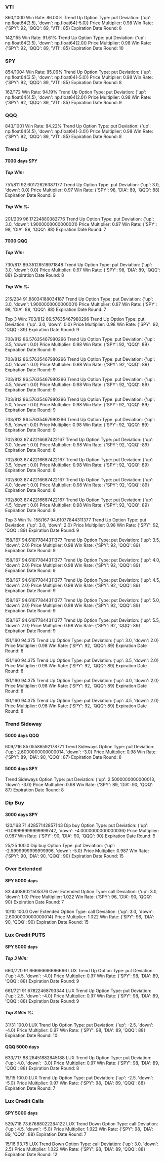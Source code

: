 ### VTI
860/1000
Win Rate: 86.00%
Trend Up
Option Type: put
Deviation: {'up': np.float64(3.5), 'down': np.float64(-5.0)}
Price Multiplier: 0.98
Win Rate: {'SPY': 92, 'QQQ': 89, 'VTI': 85}
Expiration Date Round: 8

142/155
Win Rate: 91.61%
Trend Up
Option Type: put
Deviation: {'up': np.float64(3.5), 'down': np.float64(2.0)}
Price Multiplier: 0.98
Win Rate: {'SPY': 92, 'QQQ': 89, 'VTI': 85}
Expiration Date Round: 10


### SPY
854/1004
Win Rate: 85.06%
Trend Up
Option Type: put
Deviation: {'up': np.float64(3.5), 'down': np.float64(-5.0)}
Price Multiplier: 0.98
Win Rate: {'SPY': 92, 'QQQ': 89, 'VTI': 85}
Expiration Date Round: 8

162/172
Win Rate: 94.19%
Trend Up
Option Type: put
Deviation: {'up': np.float64(4.5), 'down': np.float64(2.0)}
Price Multiplier: 0.98
Win Rate: {'SPY': 92, 'QQQ': 89, 'VTI': 85}
Expiration Date Round: 9

### QQQ
843/1001
Win Rate: 84.22%
Trend Up
Option Type: put
Deviation: {'up': np.float64(4.5), 'down': np.float64(-3.0)}
Price Multiplier: 0.98
Win Rate: {'SPY': 92, 'QQQ': 89, 'VTI': 85}
Expiration Date Round: 8



### Trend Up

#### 7000 days SPY

##### Top Win:

751/811
92.60172626387177
Trend Up
Option Type: put
Deviation: {'up': 3.0, 'down': 0.0}
Price Multiplier: 0.97
Win Rate: {'SPY': 98, 'DIA': 89, 'QQQ': 88}
Expiration Date Round: 9

##### Top Win %:

201/209
96.17224880382776
Trend Up
Option Type: put
Deviation: {'up': 3.0, 'down': 1.9000000000000001}
Price Multiplier: 0.97
Win Rate: {'SPY': 98, 'DIA': 89, 'QQQ': 88}
Expiration Date Round: 7

#### 7000 QQQ

##### Top Win:

730/817
89.35128518971848
Trend Up
Option Type: put
Deviation: {'up': 3.0, 'down': 0.0}
Price Multiplier: 0.97
Win Rate: {'SPY': 98, 'DIA': 89, 'QQQ': 88}
Expiration Date Round: 8

##### Top Win %:

215/234
91.88034188034187
Trend Up
Option Type: put
Deviation: {'up': 3.0, 'down': 1.9000000000000001}
Price Multiplier: 0.97
Win Rate: {'SPY': 98, 'DIA': 89, 'QQQ': 88}
Expiration Date Round: 7

Top 3 Win:
703/812
86.57635467980296
Trend Up
Option Type: put
Deviation: {'up': 3.0, 'down': 0.0}
Price Multiplier: 0.98
Win Rate: {'SPY': 92, 'QQQ': 89}
Expiration Date Round: 9

703/812
86.57635467980296
Trend Up
Option Type: put
Deviation: {'up': 3.5, 'down': 0.0}
Price Multiplier: 0.98
Win Rate: {'SPY': 92, 'QQQ': 89}
Expiration Date Round: 9

703/812
86.57635467980296
Trend Up
Option Type: put
Deviation: {'up': 4.0, 'down': 0.0}
Price Multiplier: 0.98
Win Rate: {'SPY': 92, 'QQQ': 89}
Expiration Date Round: 9

703/812
86.57635467980296
Trend Up
Option Type: put
Deviation: {'up': 4.5, 'down': 0.0}
Price Multiplier: 0.98
Win Rate: {'SPY': 92, 'QQQ': 89}
Expiration Date Round: 9

703/812
86.57635467980296
Trend Up
Option Type: put
Deviation: {'up': 5.0, 'down': 0.0}
Price Multiplier: 0.98
Win Rate: {'SPY': 92, 'QQQ': 89}
Expiration Date Round: 9

703/812
86.57635467980296
Trend Up
Option Type: put
Deviation: {'up': 5.5, 'down': 0.0}
Price Multiplier: 0.98
Win Rate: {'SPY': 92, 'QQQ': 89}
Expiration Date Round: 9

702/803
87.42216687422167
Trend Up
Option Type: put
Deviation: {'up': 3.0, 'down': 0.0}
Price Multiplier: 0.98
Win Rate: {'SPY': 92, 'QQQ': 89}
Expiration Date Round: 8

702/803
87.42216687422167
Trend Up
Option Type: put
Deviation: {'up': 3.5, 'down': 0.0}
Price Multiplier: 0.98
Win Rate: {'SPY': 92, 'QQQ': 89}
Expiration Date Round: 8

702/803
87.42216687422167
Trend Up
Option Type: put
Deviation: {'up': 4.0, 'down': 0.0}
Price Multiplier: 0.98
Win Rate: {'SPY': 92, 'QQQ': 89}
Expiration Date Round: 8

702/803
87.42216687422167
Trend Up
Option Type: put
Deviation: {'up': 4.5, 'down': 0.0}
Price Multiplier: 0.98
Win Rate: {'SPY': 92, 'QQQ': 89}
Expiration Date Round: 8

Top 3 Win %:
158/167
94.61077844311377
Trend Up
Option Type: put
Deviation: {'up': 3.0, 'down': 2.0}
Price Multiplier: 0.98
Win Rate: {'SPY': 92, 'QQQ': 89}
Expiration Date Round: 9

158/167
94.61077844311377
Trend Up
Option Type: put
Deviation: {'up': 3.5, 'down': 2.0}
Price Multiplier: 0.98
Win Rate: {'SPY': 92, 'QQQ': 89}
Expiration Date Round: 9

158/167
94.61077844311377
Trend Up
Option Type: put
Deviation: {'up': 4.0, 'down': 2.0}
Price Multiplier: 0.98
Win Rate: {'SPY': 92, 'QQQ': 89}
Expiration Date Round: 9

158/167
94.61077844311377
Trend Up
Option Type: put
Deviation: {'up': 4.5, 'down': 2.0}
Price Multiplier: 0.98
Win Rate: {'SPY': 92, 'QQQ': 89}
Expiration Date Round: 9

158/167
94.61077844311377
Trend Up
Option Type: put
Deviation: {'up': 5.0, 'down': 2.0}
Price Multiplier: 0.98
Win Rate: {'SPY': 92, 'QQQ': 89}
Expiration Date Round: 9

158/167
94.61077844311377
Trend Up
Option Type: put
Deviation: {'up': 5.5, 'down': 2.0}
Price Multiplier: 0.98
Win Rate: {'SPY': 92, 'QQQ': 89}
Expiration Date Round: 9

151/160
94.375
Trend Up
Option Type: put
Deviation: {'up': 3.0, 'down': 2.0}
Price Multiplier: 0.98
Win Rate: {'SPY': 92, 'QQQ': 89}
Expiration Date Round: 8

151/160
94.375
Trend Up
Option Type: put
Deviation: {'up': 3.5, 'down': 2.0}
Price Multiplier: 0.98
Win Rate: {'SPY': 92, 'QQQ': 89}
Expiration Date Round: 8

151/160
94.375
Trend Up
Option Type: put
Deviation: {'up': 4.0, 'down': 2.0}
Price Multiplier: 0.98
Win Rate: {'SPY': 92, 'QQQ': 89}
Expiration Date Round: 8

151/160
94.375
Trend Up
Option Type: put
Deviation: {'up': 4.5, 'down': 2.0}
Price Multiplier: 0.98
Win Rate: {'SPY': 92, 'QQQ': 89}
Expiration Date Round: 8

### Trend Sideway

#### 5000 days QQQ

609/716
85.05586592178771
Trend Sideways
Option Type: put
Deviation: {'up': 2.6000000000000014, 'down': -3.0}
Price Multiplier: 0.98
Win Rate: {'SPY': 89, 'DIA': 90, 'QQQ': 87}
Expiration Date Round: 8

#### 5000 days SPY

Trend Sideways
Option Type: put
Deviation: {'up': 2.5000000000000013, 'down': -3.0}
Price Multiplier: 0.98
Win Rate: {'SPY': 89, 'DIA': 90, 'QQQ': 87}
Expiration Date Round: 8

### Dip Buy

#### 3000 days SPY

120/168
71.42857142857143
Dip buy
Option Type: put
Deviation: {'up': -0.09999999999999742, 'down': -4.0000000000000036}
Price Multiplier: 0.987
Win Rate: {'SPY': 90, 'DIA': 90, 'QQQ': 90}
Expiration Date Round: 9

25/25
100.0
Dip buy
Option Type: put
Deviation: {'up': -2.5999999999999996, 'down': -5.0}
Price Multiplier: 0.987
Win Rate: {'SPY': 90, 'DIA': 90, 'QQQ': 90}
Expiration Date Round: 15

### Over Extended

#### SPY 5000 days

83.44086021505376
Over Extended
Option Type: call
Deviation: {'up': 3.0, 'down': 1.0}
Price Multiplier: 1.022
Win Rate: {'SPY': 96, 'DIA': 90, 'QQQ': 90}
Expiration Date Round: 7

10/10
100.0
Over Extended
Option Type: call
Deviation: {'up': 3.0, 'down': 2.6000000000000014}
Price Multiplier: 1.022
Win Rate: {'SPY': 96, 'DIA': 90, 'QQQ': 90}
Expiration Date Round: 15

### Lux Credit PUTS

#### SPY 5000 days

##### Top 3 Win:

660/720
91.66666666666666
LUX Trend Up
Option Type: put
Deviation: {'up': 4.5, 'down': -4.0}
Price Multiplier: 0.97
Win Rate: {'SPY': 98, 'DIA': 89, 'QQQ': 88}
Expiration Date Round: 9

661/721
91.67822468793344
LUX Trend Up
Option Type: put
Deviation: {'up': 2.5, 'down': -4.0}
Price Multiplier: 0.97
Win Rate: {'SPY': 98, 'DIA': 89, 'QQQ': 88}
Expiration Date Round: 9

##### Top 3 Win %:

31/31
100.0
LUX Trend Up
Option Type: put
Deviation: {'up': -2.5, 'down': -4.0}
Price Multiplier: 0.97
Win Rate: {'SPY': 98, 'DIA': 89, 'QQQ': 88}
Expiration Date Round: 10

#### QQQ 5000 days

633/717
88.28451882845188
LUX Trend Up
Option Type: put
Deviation: {'up': 4.0, 'down': -3.0}
Price Multiplier: 0.97
Win Rate: {'SPY': 98, 'DIA': 89, 'QQQ': 88}
Expiration Date Round: 8

15/15
100.0
LUX Trend Up
Option Type: put
Deviation: {'up': -2.5, 'down': -5.0}
Price Multiplier: 0.97
Win Rate: {'SPY': 98, 'DIA': 89, 'QQQ': 88}
Expiration Date Round: 7

### Lux Credit Calls

#### SPY 5000 days

529/718
73.67688022284122
LUX Trend Down
Option Type: call
Deviation: {'up': 4.5, 'down': -5.0}
Price Multiplier: 1.022
Win Rate: {'SPY': 98, 'DIA': 89, 'QQQ': 88}
Expiration Date Round: 7

15/16
93.75
LUX Trend Down
Option Type: call
Deviation: {'up': 3.0, 'down': 2.5}
Price Multiplier: 1.022
Win Rate: {'SPY': 98, 'DIA': 89, 'QQQ': 88}
Expiration Date Round: 12
